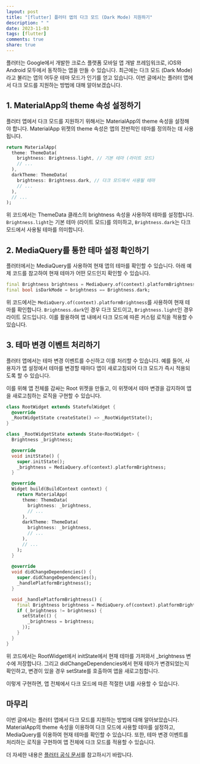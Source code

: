 ```yaml
---
layout: post
title: "[flutter] 플러터 앱의 다크 모드 (Dark Mode) 지원하기"
description: " "
date: 2023-11-03
tags: [flutter]
comments: true
share: true
---
```


플러터는 Google에서 개발한 크로스 플랫폼 모바일 앱 개발 프레임워크로, iOS와 Android 모두에서 동작하는 앱을 만들 수 있습니다. 최근에는 다크 모드 (Dark Mode)라고 불리는 앱의 어두운 테마 모드가 인기를 얻고 있습니다. 이번 글에서는 플러터 앱에서 다크 모드를 지원하는 방법에 대해 알아보겠습니다.

## 1. MaterialApp의 theme 속성 설정하기

플러터 앱에서 다크 모드를 지원하기 위해서는 MaterialApp의 theme 속성을 설정해야 합니다. MaterialApp 위젯의 theme 속성은 앱의 전반적인 테마를 정의하는 데 사용됩니다.

```dart
return MaterialApp(
  theme: ThemeData(
    brightness: Brightness.light, // 기본 테마 (라이트 모드)
    // ...
  ),
  darkTheme: ThemeData(
    brightness: Brightness.dark, // 다크 모드에서 사용될 테마
    // ...
  ),
  // ...
);
```

위 코드에서는 ThemeData 클래스의 brightness 속성을 사용하여 테마를 설정합니다. `Brightness.light`는 기본 테마 (라이트 모드)를 의미하고, `Brightness.dark`는 다크 모드에서 사용될 테마를 의미합니다.

## 2. MediaQuery를 통한 테마 설정 확인하기

플러터에서는 MediaQuery를 사용하여 현재 앱의 테마를 확인할 수 있습니다. 아래 예제 코드를 참고하여 현재 테마가 어떤 모드인지 확인할 수 있습니다.

```dart
final Brightness brightness = MediaQuery.of(context).platformBrightness;
final bool isDarkMode = brightness == Brightness.dark;
```

위 코드에서는 `MediaQuery.of(context).platformBrightness`를 사용하여 현재 테마를 확인합니다. `Brightness.dark`인 경우 다크 모드이고, `Brightness.light`인 경우 라이트 모드입니다. 이를 활용하여 앱 내에서 다크 모드에 따른 커스텀 로직을 적용할 수 있습니다.

## 3. 테마 변경 이벤트 처리하기

플러터 앱에서는 테마 변경 이벤트를 수신하고 이를 처리할 수 있습니다. 예를 들어, 사용자가 앱 설정에서 테마를 변경할 때마다 앱이 새로고침되어 다크 모드가 즉시 적용되도록 할 수 있습니다.

이를 위해 앱 전체를 감싸는 Root 위젯을 만들고, 이 위젯에서 테마 변경을 감지하여 앱을 새로고침하는 로직을 구현할 수 있습니다.

```dart
class RootWidget extends StatefulWidget {
  @override
  _RootWidgetState createState() => _RootWidgetState();
}

class _RootWidgetState extends State<RootWidget> {
  Brightness _brightness;

  @override
  void initState() {
    super.initState();
    _brightness = MediaQuery.of(context).platformBrightness;
  }

  @override
  Widget build(BuildContext context) {
    return MaterialApp(
      theme: ThemeData(
        brightness: _brightness,
        // ...
      ),
      darkTheme: ThemeData(
        brightness: _brightness,
        // ...
      ),
      // ...
    );
  }
  
  @override
  void didChangeDependencies() {
    super.didChangeDependencies();
    _handlePlatformBrightness();
  }

  void _handlePlatformBrightness() {
    final Brightness brightness = MediaQuery.of(context).platformBrightness;
    if (_brightness != brightness) {
      setState(() {
        _brightness = brightness;
      });
    }
  }
}
```

위 코드에서는 RootWidget에서 initState에서 현재 테마를 가져와서 _brightness 변수에 저장합니다. 그리고 didChangeDependencies에서 현재 테마가 변경되었는지 확인하고, 변경이 있을 경우 setState를 호출하여 앱을 새로고침합니다.

이렇게 구현하면, 앱 전체에서 다크 모드에 따른 적절한 UI를 사용할 수 있습니다.

## 마무리

이번 글에서는 플러터 앱에서 다크 모드를 지원하는 방법에 대해 알아보았습니다. MaterialApp의 theme 속성을 이용하여 다크 모드에 사용할 테마를 설정하고, MediaQuery를 이용하여 현재 테마를 확인할 수 있습니다. 또한, 테마 변경 이벤트를 처리하는 로직을 구현하여 앱 전체에 다크 모드를 적용할 수 있습니다.

더 자세한 내용은 [플러터 공식 문서](https://flutter.dev/docs)를 참고하시기 바랍니다.